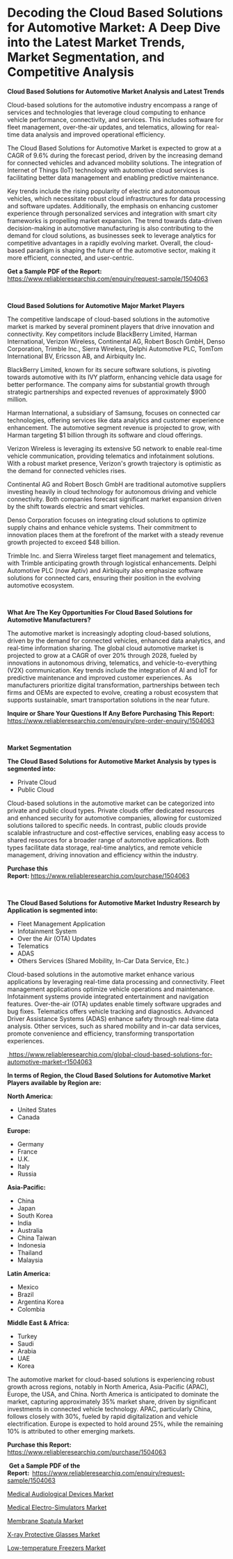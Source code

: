 <p><h1>Decoding the Cloud Based Solutions for Automotive Market: A Deep Dive into the Latest Market Trends, Market Segmentation, and Competitive Analysis</h1></p><p><strong>Cloud Based Solutions for Automotive Market Analysis and Latest Trends</strong></p>
<p><p>Cloud-based solutions for the automotive industry encompass a range of services and technologies that leverage cloud computing to enhance vehicle performance, connectivity, and services. This includes software for fleet management, over-the-air updates, and telematics, allowing for real-time data analysis and improved operational efficiency. </p><p>The Cloud Based Solutions for Automotive Market is expected to grow at a CAGR of 9.6% during the forecast period, driven by the increasing demand for connected vehicles and advanced mobility solutions. The integration of Internet of Things (IoT) technology with automotive cloud services is facilitating better data management and enabling predictive maintenance.</p><p>Key trends include the rising popularity of electric and autonomous vehicles, which necessitate robust cloud infrastructures for data processing and software updates. Additionally, the emphasis on enhancing customer experience through personalized services and integration with smart city frameworks is propelling market expansion. The trend towards data-driven decision-making in automotive manufacturing is also contributing to the demand for cloud solutions, as businesses seek to leverage analytics for competitive advantages in a rapidly evolving market. Overall, the cloud-based paradigm is shaping the future of the automotive sector, making it more efficient, connected, and user-centric.</p></p>
<p><strong>Get a Sample PDF of the Report:&nbsp;</strong> <a href="https://www.reliableresearchiq.com/enquiry/request-sample/1504063?utm_campaign=1876&utm_medium=2&utm_source=Github&utm_content=ia&utm_term=23032025&utm_id=cloud-based-solutions-for-automotive">https://www.reliableresearchiq.com/enquiry/request-sample/1504063</a></p>
<p>&nbsp;</p>
<p><strong>Cloud Based Solutions for Automotive Major Market Players</strong></p>
<p><p>The competitive landscape of cloud-based solutions in the automotive market is marked by several prominent players that drive innovation and connectivity. Key competitors include BlackBerry Limited, Harman International, Verizon Wireless, Continental AG, Robert Bosch GmbH, Denso Corporation, Trimble Inc., Sierra Wireless, Delphi Automotive PLC, TomTom International BV, Ericsson AB, and Airbiquity Inc.</p><p>BlackBerry Limited, known for its secure software solutions, is pivoting towards automotive with its IVY platform, enhancing vehicle data usage for better performance. The company aims for substantial growth through strategic partnerships and expected revenues of approximately $900 million.</p><p>Harman International, a subsidiary of Samsung, focuses on connected car technologies, offering services like data analytics and customer experience enhancement. The automotive segment revenue is projected to grow, with Harman targeting $1 billion through its software and cloud offerings.</p><p>Verizon Wireless is leveraging its extensive 5G network to enable real-time vehicle communication, providing telematics and infotainment solutions. With a robust market presence, Verizon's growth trajectory is optimistic as the demand for connected vehicles rises.</p><p>Continental AG and Robert Bosch GmbH are traditional automotive suppliers investing heavily in cloud technology for autonomous driving and vehicle connectivity. Both companies forecast significant market expansion driven by the shift towards electric and smart vehicles.</p><p>Denso Corporation focuses on integrating cloud solutions to optimize supply chains and enhance vehicle systems. Their commitment to innovation places them at the forefront of the market with a steady revenue growth projected to exceed $48 billion.</p><p>Trimble Inc. and Sierra Wireless target fleet management and telematics, with Trimble anticipating growth through logistical enhancements. Delphi Automotive PLC (now Aptiv) and Airbiquity also emphasize software solutions for connected cars, ensuring their position in the evolving automotive ecosystem.</p></p>
<p>&nbsp;</p>
<p><strong>What Are The Key Opportunities For Cloud Based Solutions for Automotive Manufacturers?</strong></p>
<p><p>The automotive market is increasingly adopting cloud-based solutions, driven by the demand for connected vehicles, enhanced data analytics, and real-time information sharing. The global cloud automotive market is projected to grow at a CAGR of over 20% through 2028, fueled by innovations in autonomous driving, telematics, and vehicle-to-everything (V2X) communication. Key trends include the integration of AI and IoT for predictive maintenance and improved customer experiences. As manufacturers prioritize digital transformation, partnerships between tech firms and OEMs are expected to evolve, creating a robust ecosystem that supports sustainable, smart transportation solutions in the near future.</p></p>
<p><strong>Inquire or Share Your Questions If Any Before Purchasing This Report:</strong> <a href="https://www.reliableresearchiq.com/enquiry/pre-order-enquiry/1504063?utm_campaign=1876&utm_medium=2&utm_source=Github&utm_content=ia&utm_term=23032025&utm_id=cloud-based-solutions-for-automotive">https://www.reliableresearchiq.com/enquiry/pre-order-enquiry/1504063</a></p>
<p>&nbsp;</p>
<p><strong>Market Segmentation</strong></p>
<p><strong>The Cloud Based Solutions for Automotive Market Analysis by types is segmented into:</strong></p>
<p><ul><li>Private Cloud</li><li>Public Cloud</li></ul></p>
<p><p>Cloud-based solutions in the automotive market can be categorized into private and public cloud types. Private clouds offer dedicated resources and enhanced security for automotive companies, allowing for customized solutions tailored to specific needs. In contrast, public clouds provide scalable infrastructure and cost-effective services, enabling easy access to shared resources for a broader range of automotive applications. Both types facilitate data storage, real-time analytics, and remote vehicle management, driving innovation and efficiency within the industry.</p></p>
<p><strong>Purchase this Report:&nbsp;</strong><a href="https://www.reliableresearchiq.com/purchase/1504063?utm_campaign=1876&utm_medium=2&utm_source=Github&utm_content=ia&utm_term=23032025&utm_id=cloud-based-solutions-for-automotive">https://www.reliableresearchiq.com/purchase/1504063</a></p>
<p>&nbsp;</p>
<p><strong>The Cloud Based Solutions for Automotive Market Industry Research by Application is segmented into:</strong></p>
<p><ul><li>Fleet Management Application</li><li>Infotainment System</li><li>Over the Air (OTA) Updates</li><li>Telematics</li><li>ADAS</li><li>Others Services (Shared Mobility, In-Car Data Service, Etc.)</li></ul></p>
<p><p>Cloud-based solutions in the automotive market enhance various applications by leveraging real-time data processing and connectivity. Fleet management applications optimize vehicle operations and maintenance. Infotainment systems provide integrated entertainment and navigation features. Over-the-air (OTA) updates enable timely software upgrades and bug fixes. Telematics offers vehicle tracking and diagnostics. Advanced Driver Assistance Systems (ADAS) enhance safety through real-time data analysis. Other services, such as shared mobility and in-car data services, promote convenience and efficiency, transforming transportation experiences.</p></p>
<p><a href="https://www.reliableresearchiq.com/global-cloud-based-solutions-for-automotive-market-r1504063?utm_campaign=1876&utm_medium=2&utm_source=Github&utm_content=ia&utm_term=23032025&utm_id=cloud-based-solutions-for-automotive">&nbsp;https://www.reliableresearchiq.com/global-cloud-based-solutions-for-automotive-market-r1504063</a></p>
<p><strong>In terms of Region, the Cloud Based Solutions for Automotive Market Players available by Region are:</strong></p>
<p>
    <p> <strong> North America: </strong>
        <ul>
            <li>United States</li>
            <li>Canada</li>
        </ul>
        </p> 
    <p> <strong> Europe: </strong>
        <ul>
            <li>Germany</li>
            <li>France</li>
            <li>U.K.</li>
            <li>Italy</li>
            <li>Russia</li>
        </ul>
        </p> 
    <p> <strong> Asia-Pacific: </strong>
        <ul>
            <li>China</li>
            <li>Japan</li>
            <li>South Korea</li>
            <li>India</li>
            <li>Australia</li>
            <li>China Taiwan</li>
            <li>Indonesia</li>
            <li>Thailand</li>
            <li>Malaysia</li>
        </ul>
        </p> 
    <p> <strong> Latin America: </strong>
        <ul>
            <li>Mexico</li>
            <li>Brazil</li>
            <li>Argentina Korea</li>
            <li>Colombia</li>
        </ul>
        </p> 
    <p> <strong> Middle East & Africa: </strong>
        <ul>
            <li>Turkey</li>
            <li>Saudi</li>
            <li>Arabia</li>
            <li>UAE</li>
            <li>Korea</li>
        </ul>
    </p>
    </p>
<p><p>The automotive market for cloud-based solutions is experiencing robust growth across regions, notably in North America, Asia-Pacific (APAC), Europe, the USA, and China. North America is anticipated to dominate the market, capturing approximately 35% market share, driven by significant investments in connected vehicle technology. APAC, particularly China, follows closely with 30%, fueled by rapid digitalization and vehicle electrification. Europe is expected to hold around 25%, while the remaining 10% is attributed to other emerging markets.</p></p>
<p><strong>Purchase this Report: </strong><a href="https://www.reliableresearchiq.com/purchase/1504063?utm_campaign=1876&utm_medium=2&utm_source=Github&utm_content=ia&utm_term=23032025&utm_id=cloud-based-solutions-for-automotive">https://www.reliableresearchiq.com/purchase/1504063</a></p>
<p>&nbsp;<strong>Get a Sample PDF of the Report:&nbsp;&nbsp;</strong><a href="https://www.reliableresearchiq.com/enquiry/request-sample/1504063?utm_campaign=1876&utm_medium=2&utm_source=Github&utm_content=ia&utm_term=23032025&utm_id=cloud-based-solutions-for-automotive">https://www.reliableresearchiq.com/enquiry/request-sample/1504063</a></p>
<p><strong></strong></p>
<p><p><a href="https://github.com/omemaeuseda/Market-Research-Report-List-1/blob/main/medical-audiological-devices-market.md?utm_campaign=1876&utm_medium=2&utm_source=Github&utm_content=ia&utm_term=23032025&utm_id=cloud-based-solutions-for-automotive">Medical Audiological Devices Market</a></p><p><a href="https://github.com/yenagmah/Market-Research-Report-List-1/blob/main/medical-electro-simulators-market.md?utm_campaign=1876&utm_medium=2&utm_source=Github&utm_content=ia&utm_term=23032025&utm_id=cloud-based-solutions-for-automotive">Medical Electro-Simulators Market</a></p><p><a href="https://github.com/doganaqev/Market-Research-Report-List-1/blob/main/membrane-spatula-market.md?utm_campaign=1876&utm_medium=2&utm_source=Github&utm_content=ia&utm_term=23032025&utm_id=cloud-based-solutions-for-automotive">Membrane Spatula Market</a></p><p><a href="https://github.com/cevzarvargem/Market-Research-Report-List-1/blob/main/x-ray-protective-glasses-market.md?utm_campaign=1876&utm_medium=2&utm_source=Github&utm_content=ia&utm_term=23032025&utm_id=cloud-based-solutions-for-automotive">X-ray Protective Glasses Market</a></p><p><a href="https://github.com/navodfetiya/Market-Research-Report-List-1/blob/main/low-temperature-freezers-market.md?utm_campaign=1876&utm_medium=2&utm_source=Github&utm_content=ia&utm_term=23032025&utm_id=cloud-based-solutions-for-automotive">Low-temperature Freezers Market</a></p></p>